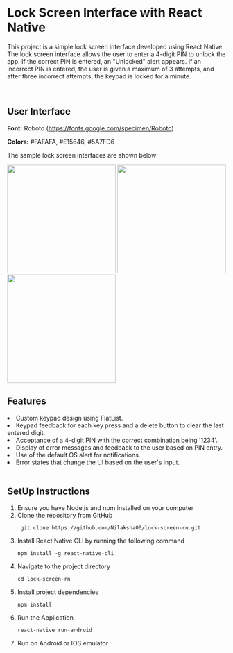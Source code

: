 # Lock Screen Interface with React Native

This project is a simple lock screen interface developed using React Native. The lock screen interface allows the user to enter a 4-digit PIN to unlock the app. If the correct PIN is entered, an "Unlocked" alert appears. If an incorrect PIN is entered, the user is given a maximum of 3 attempts, and after three incorrect attempts, the keypad is locked for a minute.

<br/>

## User Interface


<b>Font:</b> Roboto (https://fonts.google.com/specimen/Roboto)

<b>Colors:</b> #FAFAFA, #E15646, #5A7FD6

The sample lock screen interfaces are shown below

<img src="https://github.com/Nilaksha00/lock-screen-rn/assets/86180339/2a6b59ca-7d12-4d0c-b5be-5480eba9cfd6" width="250"> 
<img src="https://github.com/Nilaksha00/lock-screen-rn/assets/86180339/6134cb08-59df-4a5e-9b01-93d89b94e7cc" width="250">
<img src="https://github.com/Nilaksha00/lock-screen-rn/assets/86180339/db1d0707-991f-44b9-99d4-1fb0c28a02bf" width="250">

<br/>

## Features

<li>Custom keypad design using FlatList.</li>
<li>Keypad feedback for each key press and a delete button to clear the last entered digit.</li>
<li>Acceptance of a 4-digit PIN with the correct combination being '1234'.</li>
<li>Display of error messages and feedback to the user based on PIN entry.</li>
<li>Use of the default OS alert for notifications.</li>
<li>Error states that change the UI based on the user's input.</li>


<br/>

## SetUp Instructions

<ol>
   <li>Ensure you have Node.js and npm installed on your computer</li>
  <li>Clone the repository from GitHub

  ``` git clone https://github.com/Nilaksha00/lock-screen-rn.git```
  </li>
   <li>Install React Native CLI by running the following command
      
   ```npm install -g react-native-cli```
   </li>
   
   <li>Navigate to the project directory
   
   ```cd lock-screen-rn```
   </li>
   <li>
    Install project dependencies

```npm install```
   </li>
   <li> Run the Application
   
   ```react-native run-android```</li>
   <li>Run on Android or IOS emulator</li>
</ol>




